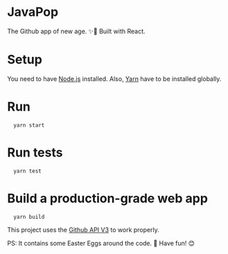 # JavaPop

The Github app of new age. ✨🚀
Built with React.

# Setup

You need to have [Node.js](https://nodejs.org/en/download/) installed. 
Also, [Yarn](https://yarnpkg.com/lang/en/) have to be installed globally.

# Run
```
  yarn start
```

# Run tests
```
  yarn test
```

# Build a production-grade web app
```
  yarn build
```

This project uses the [Github API V3](https://developer.github.com/v3/?) to work properly.

PS: It contains some Easter Eggs around the code. 🐰
Have fun! 😊